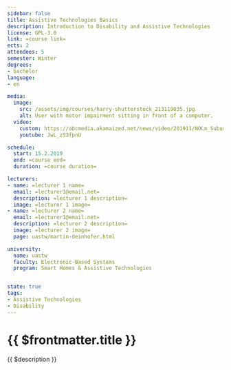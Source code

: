 ```yaml
---
sidebar: false
title: Assistive Technologies Basics
description: Introduction to Disability and Assistive Technologies
license: GPL-3.0
link: =course link=
ects: 2
attendees: 5
semester: Winter
degrees:
- bachelor
language: 
- en

media:
  image:
    src: /assets/img/courses/harry-shutterstock_213119035.jpg
    alt: User with motor impairment sitting in front of a computer.
  video:
    custom: https://abcmedia.akamaized.net/news/video/201911/NOLm_SuburbApartments_1711_1000k.mp4
    youtube: JwL_zS3fpnU

schedule:
  start: 15.2.2019
  end: =course end=
  duration: =course duration=

lecturers:
- name: =lecturer 1 name=
  email: =lecturer1@email.net=
  description: =lecturer 1 description=
  image: =lecturer 1 image=
- name: =lecturer 2 name=
  email: =lecturer1@email.net=
  description: =lecturer 2 description=
  image: =lecturer 2 image=
  page: uastw/martin-deinhofer.html

university:
  name: uastw
  faculty: Electronic-Based Systems
  program: Smart Homes & Assistive Technologies


state: true
tags:
- Assistive Technologies
- Disability
---
```


# {{ $frontmatter.title }}

{{ $description }}
